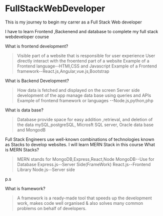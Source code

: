 # FullStackWebDeveloper
This is my journey to begin my carrer as a Full Stack Web developer

I have to learn Frontend ,Backenend and database to complete my full stack webdeveloper course

What is frontend development?
>Visible part of a website that is responsible for user experience
>User directly interact with the froentend part of a website
> Example of a Frontend language--HTMl,CSS and Javascript
>Example of a Frontend framework--React.js,Angular,vue.js,Bootstrap

What is Backend Development?
>How data is fetched and displayed on the screen
>Server side development of the app
>manage data base using queries and APIs
>Example of frontend framework or languages --Node.js,python,php

What is data base?
>Database provide space for easy addition ,retrieval, and deletion of the data
>mySQL,postgreSQL, Microsft SQL server, Oracle data base and MongodB

Full Stack Engineers use well-known combinations of technologies known as Stacks to develop websites.
I will learn MERN Stack in this course
What is MERN Stacks?
>MERN stands for MongoDB,Express,React,Node
>MongoDB--Use for Database
>Express.js--Server Side(FrameWork)
>React.js--Frontend Library
>Node.js--Server side

p.s


What is framework?
>A framework is a ready-made tool that speeds up the development work, makes code well organised & also solves many common problems on behalf of developers.